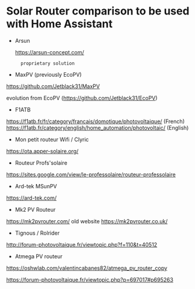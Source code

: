 # Solar Router comparison to be used with Home Assistant

* Arsun

    https://arsun-concept.com/

        proprietary solution

* MaxPV (previously EcoPV)

https://github.com/Jetblack31/MaxPV

evolution from EcoPV (https://github.com/Jetblack31/EcoPV)

* F1ATB

https://f1atb.fr/fr/category/francais/domotique/photovoltaique/ (French)
https://f1atb.fr/category/english/home_automation/photovoltaic/ (English)

* Mon petit routeur Wifi / Clyric

https://ota.apper-solaire.org/

* Routeur Profs'solaire 

https://sites.google.com/view/le-professolaire/routeur-professolaire

* Ard-tek MSunPV

https://ard-tek.com/

* Mk2 PV Routeur

https://mk2pvrouter.com/
old website https://mk2pvrouter.co.uk/

* Tignous / Rolrider

http://forum-photovoltaique.fr/viewtopic.php?f=110&t=40512

* Atmega PV routeur

https://oshwlab.com/valentincabanes82/atmega_pv_router_copy

https://forum-photovoltaique.fr/viewtopic.php?p=697017#p695263


